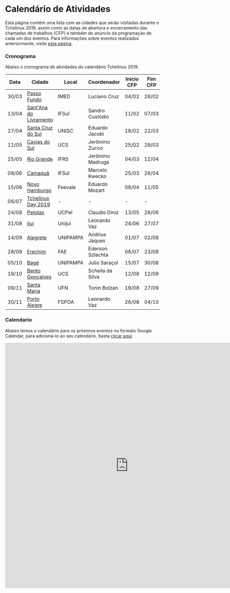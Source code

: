 Calendário de Atividades
========================

Esta página contém uma lista com as cidades que serão visitadas durante o Tchelinux 2019, assim como as datas de abertura e encerramento das chamadas de trabalhos (CFP) e também do anúncio da programação de cada um dos eventos. Para informações sobre eventos realizados anteriormente, visite [esta página](historico_eventos.md).

### Cronograma

Abaixo o cronograma de atividades do calendário Tchelinux 2019.

| Data  | Cidade                                                     | Local    | Coordenador      | Inicio CFP | Fim CFP  | Programação  |
|-------|------------------------------------------------------------|----------|------------------|------------|----------|--------------|
| 30/03 | [Passo Fundo](https://passofundo.tchelinux.org)            | IMED     | Luciano Cruz     | 04/02      | 28/02    | 01/03        |
| 13/04 | [Sant'Ana do Livramento](https://livramento.tchelinux.org) | IFSul    | Sandro Custódio  | 11/02      | 07/03    | 11/03        |
| 27/04 | [Santa Cruz do Sul](https://santacruz.tchelinux.org)       | UNISC    | Eduardo Jacobi   | 18/02      | 22/03    | 25/03        | 
| 11/05 | [Caxias do Sul](https://caxias.tchelinux.org)              | UCS      | Jerônimo Zucco   | 25/02      | 29/03    | 02/04        |
| 25/05 | [Rio Grande](https://riogrande.tchelinux.org)              | IFRS     | Jerônimo Madruga | 04/03      | 12/04    | 15/04        | 
| 08/06 | [Camaquã](https://camaqua.tchelinux.org)                   | IFSul    | Marcelo Kwecko   | 25/03      | 26/04    | 29/04        |
| 15/06 | [Novo Hamburgo](https://nh.tchelinux.org)                  | Feevale  | Eduardo Mozart   | 08/04      | 11/05    | 13/05        |  
| 06/07 | [Tchelinux Day 2019](https://tchelinux.org)                | -        | -                | -          | -        | -            |  
| 24/08 | [Pelotas](https://tchelinux.org)                           | UCPel    | Claudio Diniz    | 13/05      | 28/06    | 01/07        | 
| 31/08 | [Ijui](https://tchelinux.org)                              | Unijui   | Leonardo Vaz     | 24/06      | 27/07    | 29/07        | 
| 14/09 | [Alegrete](https://tchelinux.org)                          | UNIPAMPA | Andrius Jaques   | 01/07      | 02/08    | 05/08        |
| 28/09 | [Erechim](https://tchelinux.org)                           | FAE      | Ederson Szlachta | 08/07      | 23/08    | 26/08        |
| 05/10 | [Bagé](https://tchelinux.org)                              | UNIPAMPA | Julio Saraçol    | 15/07      | 30/08    | 02/09        |
| 19/10 | [Bento Gonçalves](https://tchelinux.org)                   | UCS      | Scheila da Silva | 12/08      | 12/09    | 16/09        |
| 09/11 | [Santa Maria](https://tchelinux.org)                       | UFN      | Tonin Bolzan     | 19/08      | 27/09    | 30/09        |
| 30/11 | [Porto Alegre](https://tchelinux.org)                      | FSPOA    | Leonardo Vaz     | 26/08      | 04/10    | 07/10        |


### Calendario

Abaixo temos o calendário para os próximos eventos no formato Google Calendar, para adicioná-lo ao seu calendário, basta [clicar aqui](https://calendar.google.com/calendar?cid=b2xxZG5uZTVmYWhrMTF0amMyZzNkaXBydTRAZ3JvdXAuY2FsZW5kYXIuZ29vZ2xlLmNvbQ).

<div class="calendar-responsive">
   <iframe src="https://calendar.google.com/calendar/embed?title=Calend%C3%A1rio%20de%20eventos%20do%20Tchelinux&amp;mode=WEEK&amp;height=800&amp;wkst=1&amp;hl=pt_BR&amp;bgcolor=%23FFFFFF&amp;src=olqdnne5fahk11tjc2g3dipru4%40group.calendar.google.com&amp;color=%23125A12&amp;ctz=America%2FSao_Paulo" style="border-width:0" width="800" height="800" frameborder="0" scrolling="no"></iframe>
</div>
